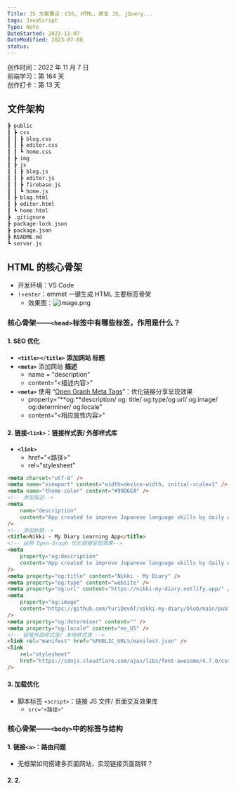 ```yaml
---
Title: JS 方案要点：CSS, HTML，原生 JS, jQuery...
tags: JavaScript
Type: Note
DateStarted: 2023-11-07
DateModified: 2023-07-08
status:
---
```


创作时间：2022 年 11 月 7 日  
前端学习：第 164 天  
创作打卡：第 13 天

## 文件架构

```markdown
┣ public
┃ ┣ css
┃ ┃ ┣ blog.css
┃ ┃ ┣ editor.css
┃ ┃ ┗ home.css
┃ ┣ img
┃ ┣ js
┃ ┃ ┣ blog.js
┃ ┃ ┣ editor.js
┃ ┃ ┣ firebase.js
┃ ┃ ┗ home.js
┃ ┣ blog.html
┃ ┣ editor.html
┃ ┗ home.html
┣ .gitignore
┣ package-lock.json
┣ package.json
┣ README.md
┗ server.js
```

## HTML 的核心骨架

- 开发环境：VS Code
- `!`+`enter`：emmet 一键生成 HTML 主要标签骨架
  - 效果图：![image.png](https://cdn.nlark.com/yuque/0/2022/png/29677165/1667799092602-a2e20f75-5d68-4cab-a76b-8857e9937489.png#averageHue=%23282a37&clientId=ubda5d380-5cca-4&crop=0&crop=0&crop=1&crop=1&from=paste&height=122&id=uf5b3872c&margin=%5Bobject%20Object%5D&name=image.png&originHeight=243&originWidth=680&originalType=binary&ratio=1&rotation=0&showTitle=false&size=20125&status=done&style=none&taskId=u28f12d2b-8a84-47a9-a9de-c40573411ad&title=&width=340)

### 核心骨架——`<head>`标签中有哪些标签，作用是什么？

#### 1. SEO 优化

- **`<title></title>` **添加网站** 标题**
- **`<meta>`** 添加网站 **描述**
  - name = "description"
  - content="<描述内容>"
- **`<meta>`** 使用 “[Open Graph Meta Tags](https://ahrefs.com/blog/open-graph-meta-tags/)”：优化链接分享呈现效果
  - property="**og:**description/ og: title/ og:type/og:url/ og:image/ og:determiner/ og:locale"
  - content="<相应属性内容>"

#### 2. 链接`<link>`：链接样式表/ 外部样式库

- **`<link>`**
  - href="<路径>"
  - rel="stylesheet"

```html
<meta charset="utf-8" />
<meta name="viewport" content="width=device-width, initial-scale=1" />
<meta name="theme-color" content="#99D6EA" />
<!-- 添加描述-->
<meta
	name="description"
	content="App created to improve Japanese language skills by daily writing down the users thoughts in the online journal."
/>
<!-- 添加标题-->
<title>Nikki - My Diary Learning App</title>
<!-- 运用 Open-Graph 优化链接呈现效果-->
<meta
	property="og:description"
	content="App created to improve Japanese language skills by daily writing down the users thoughts in the online journal."
/>
<meta property="og:title" content="Nikki - My Diary" />
<meta property="og:type" content="website" />
<meta property="og:url" content="https://nikki-my-diary.netlify.app/" />
<meta
	property="og:image"
	content="https://github.com/YuriDevAT/nikki-my-diary/blob/main/public/thumbnail-nikki.png"
/>
<meta property="og:determiner" content="" />
<meta property="og:locale" content="en_US" />
<!-- 链接外部样式库/ 本地样式表 -->
<link rel="manifest" href="%PUBLIC_URL%/manifest.json" />
<link
	rel="stylesheet"
	href="https://cdnjs.cloudflare.com/ajax/libs/font-awesome/4.7.0/css/font-awesome.min.css"
/>
```

#### 3. 加载优化

- 脚本标签 `<script>`：链接 JS 文件/ 页面交互效果库
  - `src="<路径>"`

### 核心骨架——`<body>`中的标签与结构

#### 1. 链接`<a>`：路由问题

- 无框架如何搭建多页面网站，实现链接页面跳转？

#### 2. 2.
